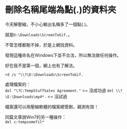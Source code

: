 # 刪除名稱尾端為點(.)的資料夾


今天解壓縮，不小心輸出名稱多了一個點(.)。  

<!--more-->

就是`D:\Downloads\ScreenToGif.`。  

不管怎樣都刪不掉，於是上網找資料。  

發現這種命名在Windows下並不合法，所以無法做任何操作。  

好在我不是第一個，網上也有了解法。  

`rd /s "\\?\D:\Downloads\ScreenToGif.`

處理檔案的：  
`del "\?C:TempStuffSales Agreement."` <=  沒成功過 
`del \\?\E:\Downloads\mp4*.` <= 沒試過  
  
檔案還可以用壓縮軟體的檔案總管刪，親測有效！  

同篇文章說Win7的另一種操作：  
`del c:tempsomefil*`


